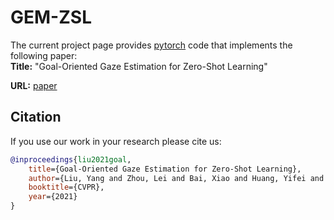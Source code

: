 # GEM-ZSL
The current project page provides [pytorch](http://pytorch.org/) code that implements the following paper:   
**Title:**      "Goal-Oriented Gaze Estimation for Zero-Shot Learning"

**URL:**   [paper](https://arxiv.org/pdf/2103.03433)

## Citation

If you use our work in your research please cite us:

```BibTeX
@inproceedings{liu2021goal,
	title={Goal-Oriented Gaze Estimation for Zero-Shot Learning},
	author={Liu, Yang and Zhou, Lei and Bai, Xiao and Huang, Yifei and Gu, Lin and Zhou, Jun and Harada, Tatsuya},
	booktitle={CVPR},
	year={2021}
}
```